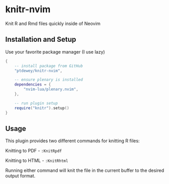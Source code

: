 # knitr-nvim
Knit R and Rmd files quickly inside of Neovim

## Installation and Setup
Use your favorite package manager (I use lazy)

```lua
{
    -- install package from GitHub
    "ptdewey/knitr-nvim",

    -- ensure plenary is installed
    dependencies = {
        "nvim-lua/plenary.nvim",
    },

    -- run plugin setup
    require("knitr").setup()
}
```

## Usage
This plugin provides two different commands for knitting R files:

Knitting to PDF - `:KnitRpdf`

Knitting to HTML - `:KnitRhtml`

Running either command will knit the file in the current buffer to the desired output format.
